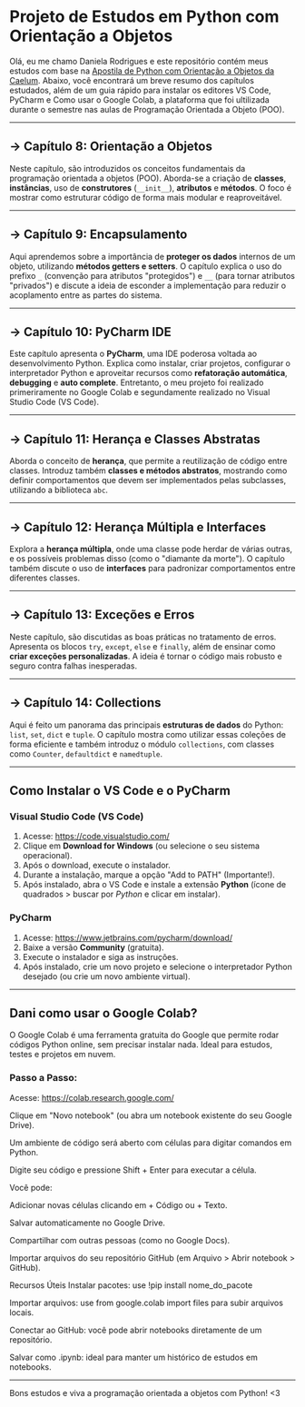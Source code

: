 # Projeto de Estudos em Python com Orientação a Objetos

Olá, eu me chamo Daniela Rodrigues e este repositório contém meus estudos com base na [Apostila de Python com Orientação a Objetos da Caelum](https://github.com/caelum/apostila-python-orientacao-a-objetos). Abaixo, você encontrará um breve resumo dos capítulos estudados, além de um guia rápido para instalar os editores VS Code, PyCharm e Como usar o Google Colab, a plataforma que foi ultilizada durante o semestre nas aulas de Programação Orientada a Objeto (POO).

---

## -> Capítulo 8: Orientação a Objetos

Neste capítulo, são introduzidos os conceitos fundamentais da programação orientada a objetos (POO). Aborda-se a criação de **classes**, **instâncias**, uso de **construtores** (`__init__`), **atributos** e **métodos**. O foco é mostrar como estruturar código de forma mais modular e reaproveitável.

---

## -> Capítulo 9: Encapsulamento

Aqui aprendemos sobre a importância de **proteger os dados** internos de um objeto, utilizando **métodos getters e setters**. O capítulo explica o uso do prefixo `_` (convenção para atributos "protegidos") e `__` (para tornar atributos "privados") e discute a ideia de esconder a implementação para reduzir o acoplamento entre as partes do sistema.

---

## -> Capítulo 10: PyCharm IDE

Este capítulo apresenta o **PyCharm**, uma IDE poderosa voltada ao desenvolvimento Python. Explica como instalar, criar projetos, configurar o interpretador Python e aproveitar recursos como **refatoração automática**, **debugging** e **auto complete**. Entretanto, o meu projeto foi realizado primeriramente no Google Colab e segundamente realizado no Visual Studio Code (VS Code).

---

## -> Capítulo 11: Herança e Classes Abstratas

Aborda o conceito de **herança**, que permite a reutilização de código entre classes. Introduz também **classes e métodos abstratos**, mostrando como definir comportamentos que devem ser implementados pelas subclasses, utilizando a biblioteca `abc`.

---

## -> Capítulo 12: Herança Múltipla e Interfaces

Explora a **herança múltipla**, onde uma classe pode herdar de várias outras, e os possíveis problemas disso (como o "diamante da morte"). O capítulo também discute o uso de **interfaces** para padronizar comportamentos entre diferentes classes.

---

## -> Capítulo 13: Exceções e Erros

Neste capítulo, são discutidas as boas práticas no tratamento de erros. Apresenta os blocos `try`, `except`, `else` e `finally`, além de ensinar como **criar exceções personalizadas**. A ideia é tornar o código mais robusto e seguro contra falhas inesperadas.

---

## -> Capítulo 14: Collections

Aqui é feito um panorama das principais **estruturas de dados** do Python: `list`, `set`, `dict` e `tuple`. O capítulo mostra como utilizar essas coleções de forma eficiente e também introduz o módulo `collections`, com classes como `Counter`, `defaultdict` e `namedtuple`.

---

## Como Instalar o VS Code e o PyCharm

### Visual Studio Code (VS Code)

1. Acesse: https://code.visualstudio.com/
2. Clique em **Download for Windows** (ou selecione o seu sistema operacional).
3. Após o download, execute o instalador.
4. Durante a instalação, marque a opção "Add to PATH" (Importante!).
5. Após instalado, abra o VS Code e instale a extensão **Python** (ícone de quadrados > buscar por *Python* e clicar em instalar).

### PyCharm

1. Acesse: https://www.jetbrains.com/pycharm/download/
2. Baixe a versão **Community** (gratuita).
3. Execute o instalador e siga as instruções.
4. Após instalado, crie um novo projeto e selecione o interpretador Python desejado (ou crie um novo ambiente virtual).

---
## Dani como usar o Google Colab?
O Google Colab é uma ferramenta gratuita do Google que permite rodar códigos Python online, sem precisar instalar nada. Ideal para estudos, testes e projetos em nuvem.

### Passo a Passo:
Acesse: https://colab.research.google.com/

Clique em "Novo notebook" (ou abra um notebook existente do seu Google Drive).

Um ambiente de código será aberto com células para digitar comandos em Python.

Digite seu código e pressione Shift + Enter para executar a célula.

Você pode:

Adicionar novas células clicando em + Código ou + Texto.

Salvar automaticamente no Google Drive.

Compartilhar com outras pessoas (como no Google Docs).

Importar arquivos do seu repositório GitHub (em Arquivo > Abrir notebook > GitHub).

Recursos Úteis
Instalar pacotes: use !pip install nome_do_pacote

Importar arquivos: use from google.colab import files para subir arquivos locais.

Conectar ao GitHub: você pode abrir notebooks diretamente de um repositório.

Salvar como .ipynb: ideal para manter um histórico de estudos em notebooks.

---
Bons estudos e viva a programação orientada a objetos com Python! <3
